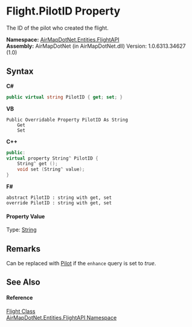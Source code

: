 # Flight.PilotID Property 
 

The ID of the pilot who created the flight.

**Namespace:**&nbsp;<a href="a60d18d4-c6d0-7461-9b94-22e39530ec94">AirMapDotNet.Entities.FlightAPI</a><br />**Assembly:**&nbsp;AirMapDotNet (in AirMapDotNet.dll) Version: 1.0.6313.34627 (1.0)

## Syntax

**C#**<br />
``` C#
public virtual string PilotID { get; set; }
```

**VB**<br />
``` VB
Public Overridable Property PilotID As String
	Get
	Set
```

**C++**<br />
``` C++
public:
virtual property String^ PilotID {
	String^ get ();
	void set (String^ value);
}
```

**F#**<br />
``` F#
abstract PilotID : string with get, set
override PilotID : string with get, set
```


#### Property Value
Type: <a href="http://msdn2.microsoft.com/en-us/library/s1wwdcbf" target="_blank">String</a>

## Remarks
Can be replaced with <a href="52e19e87-d103-b92a-6666-699e6f4d865b">Pilot</a> if the `enhance` query is set to <i>true</i>.

## See Also


#### Reference
<a href="16017ca6-d6d5-98b0-eb53-d143094611b5">Flight Class</a><br /><a href="a60d18d4-c6d0-7461-9b94-22e39530ec94">AirMapDotNet.Entities.FlightAPI Namespace</a><br />